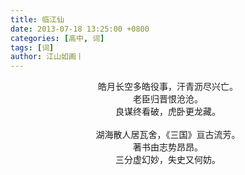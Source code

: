 ```yaml
---
title: 临江仙
date: 2013-07-18 13:25:00 +0800
categories: [高中, 词]
tags: [词]
author: 江山如画丨
---
```


<center>皓月长空多皓役事，汗青沥尽兴亡。</center>

<center>老臣归晋恨沧沧。</center>

<center>良谋终看破，虎卧更龙藏。</center>

<br/>

<center>湖海散人居瓦舍，《三国》亘古流芳。</center>

<center>著书由志势昂昂。</center>

<center>三分虚幻妙，失史又何妨。</center>